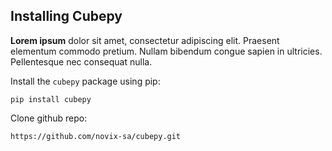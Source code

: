 ## Installing Cubepy

**Lorem ipsum** dolor sit amet, consectetur adipiscing elit. Praesent elementum commodo pretium. Nullam bibendum congue sapien in ultricies. Pellentesque nec consequat nulla.


Install the  `cubepy`  package using pip:
```
pip install cubepy
```

Clone github repo:
```
https://github.com/novix-sa/cubepy.git
```
<!--stackedit_data:
eyJoaXN0b3J5IjpbMTkzNDY3NjU5MV19
-->